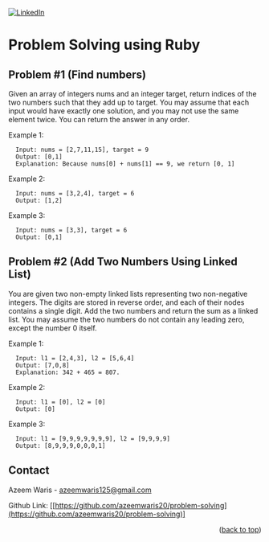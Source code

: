 <a id="readme-top"></a>

[![LinkedIn][linkedin-shield]][linkedin-url]

# Problem Solving using Ruby

## Problem #1 (Find numbers)

Given an array of integers nums and an integer target, return indices of the two numbers such that they add up to target.
You may assume that each input would have exactly one solution, and you may not use the same element twice.
You can return the answer in any order.

Example 1:
```
  Input: nums = [2,7,11,15], target = 9
  Output: [0,1]
  Explanation: Because nums[0] + nums[1] == 9, we return [0, 1]
```

Example 2:
```
  Input: nums = [3,2,4], target = 6
  Output: [1,2]
```

Example 3:
```
  Input: nums = [3,3], target = 6
  Output: [0,1]
```

## Problem #2 (Add Two Numbers Using Linked List)

You are given two non-empty linked lists representing two non-negative integers. The digits are stored in reverse order, and each of their nodes contains a single digit. Add the two numbers and return the sum as a linked list.
You may assume the two numbers do not contain any leading zero, except the number 0 itself.

Example 1:
```
  Input: l1 = [2,4,3], l2 = [5,6,4]
  Output: [7,0,8]
  Explanation: 342 + 465 = 807.
```

Example 2:
```
  Input: l1 = [0], l2 = [0]
  Output: [0]
```

Example 3:
```
  Input: l1 = [9,9,9,9,9,9,9], l2 = [9,9,9,9]
  Output: [8,9,9,9,0,0,0,1]
```


<!-- CONTACT -->
## Contact

Azeem Waris - azeemwaris125@gmail.com

Github Link: [[https://github.com/azeemwaris20/problem-solving](https://github.com/azeemwaris20/problem-solving)]

<p align="right">(<a href="#readme-top">back to top</a>)</p>

[linkedin-shield]: https://img.shields.io/badge/-LinkedIn-black.svg?style=for-the-badge&logo=linkedin&colorB=555
[linkedin-url]: https://linkedin.com/in/azeem-waris
